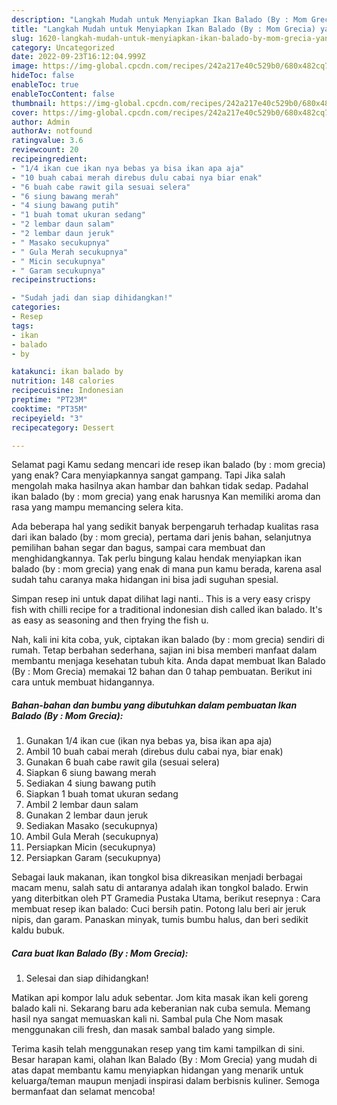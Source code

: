 ```yaml
---
description: "Langkah Mudah untuk Menyiapkan Ikan Balado (By : Mom Grecia) yang Sempurna, Buat Buka Puasa Lezat Sekali"
title: "Langkah Mudah untuk Menyiapkan Ikan Balado (By : Mom Grecia) yang Sempurna, Buat Buka Puasa Lezat Sekali"
slug: 1620-langkah-mudah-untuk-menyiapkan-ikan-balado-by-mom-grecia-yang-sempurna-buat-buka-puasa-lezat-sekali
category: Uncategorized
date: 2022-09-23T16:12:04.999Z
image: https://img-global.cpcdn.com/recipes/242a217e40c529b0/680x482cq70/ikan-balado-by-mom-grecia-foto-resep-utama.jpg
hideToc: false
enableToc: true
enableTocContent: false
thumbnail: https://img-global.cpcdn.com/recipes/242a217e40c529b0/680x482cq70/ikan-balado-by-mom-grecia-foto-resep-utama.jpg
cover: https://img-global.cpcdn.com/recipes/242a217e40c529b0/680x482cq70/ikan-balado-by-mom-grecia-foto-resep-utama.jpg
author: Admin
authorAv: notfound
ratingvalue: 3.6
reviewcount: 20
recipeingredient:
- "1/4 ikan cue ikan nya bebas ya bisa ikan apa aja"
- "10 buah cabai merah direbus dulu cabai nya biar enak"
- "6 buah cabe rawit gila sesuai selera"
- "6 siung bawang merah"
- "4 siung bawang putih"
- "1 buah tomat ukuran sedang"
- "2 lembar daun salam"
- "2 lembar daun jeruk"
- " Masako secukupnya"
- " Gula Merah secukupnya"
- " Micin secukupnya"
- " Garam secukupnya"
recipeinstructions:

- "Sudah jadi dan siap dihidangkan!"
categories:
- Resep
tags:
- ikan
- balado
- by

katakunci: ikan balado by 
nutrition: 148 calories
recipecuisine: Indonesian
preptime: "PT23M"
cooktime: "PT35M"
recipeyield: "3"
recipecategory: Dessert

---
```



Selamat pagi Kamu sedang mencari ide resep ikan balado (by : mom grecia) yang enak? Cara menyiapkannya sangat gampang. Tapi Jika salah mengolah maka hasilnya akan hambar dan bahkan tidak sedap. Padahal ikan balado (by : mom grecia) yang enak harusnya Kan memiliki aroma dan rasa yang mampu memancing selera kita.


Ada beberapa hal yang sedikit banyak berpengaruh terhadap kualitas rasa dari ikan balado (by : mom grecia), pertama dari jenis bahan, selanjutnya pemilihan bahan segar dan bagus, sampai cara membuat dan menghidangkannya. Tak perlu bingung kalau hendak menyiapkan ikan balado (by : mom grecia) yang enak di mana pun kamu berada, karena asal sudah tahu caranya maka hidangan ini bisa jadi suguhan spesial.

Simpan resep ini untuk dapat dilihat lagi nanti.. This is a very easy crispy fish with chilli recipe for a traditional indonesian dish called ikan balado. It&#39;s as easy as seasoning and then frying the fish u.


Nah, kali ini kita coba, yuk, ciptakan ikan balado (by : mom grecia) sendiri di rumah. Tetap berbahan sederhana, sajian ini bisa memberi manfaat dalam membantu menjaga kesehatan tubuh kita. Anda dapat membuat Ikan Balado (By : Mom Grecia) memakai 12 bahan dan 0 tahap pembuatan. Berikut ini cara untuk membuat hidangannya.

<!--inarticleads1-->

##### Bahan-bahan dan bumbu yang dibutuhkan dalam pembuatan Ikan Balado (By : Mom Grecia):

1. Gunakan 1/4 ikan cue (ikan nya bebas ya, bisa ikan apa aja)
1. Ambil 10 buah cabai merah (direbus dulu cabai nya, biar enak)
1. Gunakan 6 buah cabe rawit gila (sesuai selera)
1. Siapkan 6 siung bawang merah
1. Sediakan 4 siung bawang putih
1. Siapkan 1 buah tomat ukuran sedang
1. Ambil 2 lembar daun salam
1. Gunakan 2 lembar daun jeruk
1. Sediakan  Masako (secukupnya)
1. Ambil  Gula Merah (secukupnya)
1. Persiapkan  Micin (secukupnya)
1. Persiapkan  Garam (secukupnya)


Sebagai lauk makanan, ikan tongkol bisa dikreasikan menjadi berbagai macam menu, salah satu di antaranya adalah ikan tongkol balado. Erwin yang diterbitkan oleh PT Gramedia Pustaka Utama, berikut resepnya : Cara membuat resep ikan balado: Cuci bersih patin. Potong lalu beri air jeruk nipis, dan garam. Panaskan minyak, tumis bumbu halus, dan beri sedikit kaldu bubuk. 

<!--inarticleads2-->

##### Cara buat Ikan Balado (By : Mom Grecia):


1. Selesai dan siap dihidangkan!

Matikan api kompor lalu aduk sebentar. Jom kita masak ikan keli goreng balado kali ni. Sekarang baru ada keberanian nak cuba semula. Memang hasil nya sangat memuaskan kali ni. Sambal pula Che Nom masak menggunakan cili fresh, dan masak sambal balado yang simple. 

Terima kasih telah menggunakan resep yang tim kami tampilkan di sini. Besar harapan kami, olahan Ikan Balado (By : Mom Grecia) yang mudah di atas dapat membantu kamu menyiapkan hidangan yang menarik untuk keluarga/teman maupun menjadi inspirasi dalam berbisnis kuliner. Semoga bermanfaat dan selamat mencoba!
